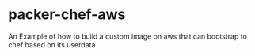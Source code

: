 # packer-chef-aws
An Example of how to build a custom image on aws that can bootstrap to chef based on its userdata
